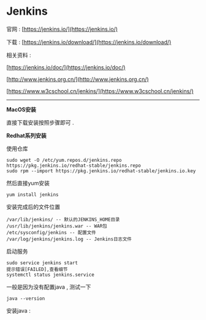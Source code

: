 # Jenkins

官网 : [https://jenkins.io/](https://jenkins.io/)

下载 : [https://jenkins.io/download/](https://jenkins.io/download/)

相关资料 :

[https://jenkins.io/doc/](https://jenkins.io/doc/)

[http://www.jenkins.org.cn/](http://www.jenkins.org.cn/)

[https://www.w3cschool.cn/jenkins/](https://www.w3cschool.cn/jenkins/)

---

**MacOS安装**

直接下载安装按照步骤即可 .

**Redhat系列安装**

使用仓库

```
sudo wget -O /etc/yum.repos.d/jenkins.repo https://pkg.jenkins.io/redhat-stable/jenkins.repo
sudo rpm --import https://pkg.jenkins.io/redhat-stable/jenkins.io.key
```

然后直接yum安装

```
yum install jenkins
```

安装完成后的文件位置

```
/var/lib/jenkins/ -- 默认的JENKINS_HOME目录
/usr/lib/jenkins/jenkins.war -- WAR包
/etc/sysconfig/jenkins -- 配置文件
/var/log/jenkins/jenkins.log -- Jenkins日志文件
```

启动服务

```
sudo service jenkins start
提示错误[FAILED],查看细节
systemctl status jenkins.service
```

一般是因为没有配置java , 测试一下

```
java --version
```

安装java : 

```

```



